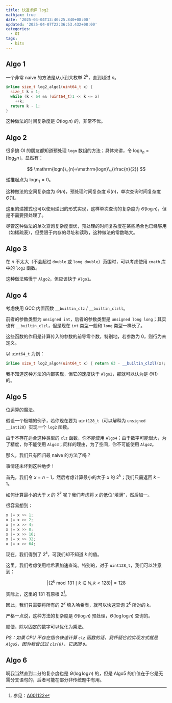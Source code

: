 ```yaml
---
title: 快速求解 log2
mathjax: true
date: '2025-04-04T13:40:25.840+08:00'
updated: '2025-04-07T22:36:53.432+08:00'
categories:
  - OI
tags:
  - bits
---
```


## Algo 1

一个非常 naive 的方法是从小到大枚举 $2^k$，直到超过 $n$。

```cpp
inline size_t log2_algo1(uint64_t x) {
  size_t k = 1;
  while (k < 64 && (uint64_t)1 << k <= x)
    ++k;
  return k - 1;
}
```

这种做法的时间复杂度是 $\Theta(\log n)$ 的，非常不优。

## Algo 2

很多搞 OI 的朋友都知道预处理 `logn` 数组的方法；具体来讲，令 $\mathrm{logn}_n=\left\lfloor\log_2 n\right\rfloor$，显然有：

$$
\mathrm{logn}\_{n}=\mathrm{logn}\_{\frac{n}{2}}
$$

递推起点为 $\mathrm{logn}_1=0$。

这种做法的空间复杂度为 $\Theta(n)$，预处理时间复杂度 $\Theta(n)$，单次查询时间复杂度 $\Theta(1)$。

这里的递推式也可以使用递归的形式实现，这样单次查询的复杂度为 $\Theta(\log n)$，但是不需要预处理了。

尽管这种做法的单次查询复杂度很优，预处理的时间复杂度在某些场合也已经够用（如稀疏表），但受限于内存的寻址和读取，这种做法的常数略大。

## Algo 3

在 $n$ 不太大（不会超过 `double` 或 `long double`）范围时，可以考虑使用 `cmath` 库中的 `log2` 函数。

这种做法略慢于 $\mathtt{Algo 2}$，但应该快于 $\mathtt{Algo 1}$。

## Algo 4

考虑使用 GCC 内置函数 `__builtin_clz` / `__builtin_clzll`。

前者的参数类型为 `unsigned int`，后者的参数类型是 `unsigned long long`；其实也有 `__builtin_clzl`，但是现在 `int` 类型一般和 `long` 类型一样长了。

这些函数的作用是计算传入的参数的前导零个数，特别地，若参数为 $0$，则行为未定义。

以 `uint64_t` 为例：

```cpp
inline size_t log2_algo4(uint64_t x) { return 63 - __builtin_clzll(x); }
```

我不知道这种方法的内部实现，但它的速度快于 $\mathtt{Algo 2}$，那就可以认为是 $\Theta(1)$ 的。

## Algo 5

位运算的魔法。

假设一个极端的例子，若你现在要为 `uint128_t`（可以解释为 `unsigned __int128`）实现一个 `log2` 函数。

由于不存在适合这种类型的 `clz` 函数，你不能使用 $\mathtt{Algo 4}$；由于数字可能很大，为了精度，你不能使用 $\mathtt{Algo 3}$；同样的理由，为了空间，你不可能使用 $\mathtt{Algo 2}$。

那么，我们只有回归最 naive 的方法了吗？

事情还未坏到这种地步！

首先，我们令 $x=n-1$，然后考虑计算最小的大于 $x$ 的 $2^k$；我们只需返回 $k-1$。

如何计算最小的大于 $x$ 的 $2^k$ 呢？我们考虑将 $x$ 的低位“填满”，然后加一。

很容易想到：

```cpp
x |= x >> 1;
x |= x >> 2;
x |= x >> 4;
x |= x >> 8;
x |= x >> 16;
x |= x >> 32;
x |= x >> 64;
```

现在，我们得到了 $2^k$，可我们却不知道 $k$ 的值。

这里，我们考虑使用哈希表加速查询。特别的，对于 `uint128_t`，我们可以注意到：

$$
|\{2^k \bmod 131\mid k\in\mathbb{N},k\lt 128\}|=128
$$

实际上，这里的 $131$ 有原根 $2$[^1]。

因此，我们只需要将所有的 $2^k$ 填入哈希表，就可以快速查询 $2^k$ 所对的 $k$。

严格一点说，这种方法的复杂度是 $\Theta(\log n)$ 预处理，$\Theta(\log\log n)$ 查询的。

顺便，除以固定的数字可以优化为乘法。

*PS：如果 CPU 不存在指令快速计算 `clz` 函数的话，我怀疑它的实现方式就是 $\mathtt{Algo 5}$，因为我曾试过 `clz(0)`，它返回 `0`。*

## Algo 6

啊我当然直到二分的复杂度也是 $\Theta(\log\log n)$ 的，但是 $\mathrm{Algo 5}$ 的价值在于它是无需分支语句的，后者可能在部分非传统题中有用。

[^1]: 参见：[A001122](https://oeis.org/A001122)
